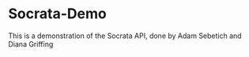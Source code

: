 # Socrata-Demo
This is a demonstration of the Socrata API, done by Adam Sebetich and Diana Griffing 
